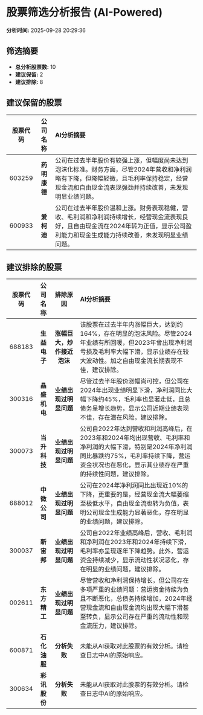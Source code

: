 # 股票筛选分析报告 (AI-Powered)

**分析时间:** 2025-09-28 20:29:36

## 筛选摘要

- **总分析股票数:** 10
- **建议保留:** 2
- **建议排除:** 8

## 建议保留的股票

| 股票代码 | 公司名称 | AI分析摘要 |
|:---:|:---:|:---|
| 603259 | **药明康德** | 公司在过去半年股价有较强上涨，但幅度尚未达到泡沫化标准。财务方面，尽管2024年营收和净利润略有下降，但降幅轻微，且毛利率保持稳定，经营现金流和自由现金流表现强劲并持续改善，未发现明显业绩问题。 |
| 600933 | **爱柯迪** | 公司在过去半年股价温和上涨。财务表现稳健，营收、毛利润和净利润持续增长，经营现金流表现良好，且自由现金流在2024年转为正值，显示公司盈利能力和现金生成能力持续改善，未发现明显业绩问题。 |

## 建议排除的股票

| 股票代码 | 公司名称 | 排除原因 | AI分析摘要 |
|:---:|:---:|:---:|:---|
| 688183 | **生益电子** | **涨幅巨大，炒作接近泡沫** | 该股票在过去半年内涨幅巨大，达到约164%，存在明显的泡沫风险。尽管2024年业绩有所回暖，但2023年曾出现净利润亏损及毛利率大幅下滑，显示业绩存在较大波动性。加之自由现金流长期表现不佳，建议排除。 |
| 300316 | **晶盛机电** | **业绩出现过明显问题** | 尽管过去半年股价涨幅尚可控，但公司在2024年出现业绩明显下滑，净利润同比大幅下降约45%，毛利率也显著走低，且总债务呈增长趋势，显示公司近期业绩表现不佳，存在潜在风险，建议排除。 |
| 300073 | **当升科技** | **业绩出现过明显问题** | 公司自2022年达到营收和利润高峰后，在2023年和2024年均出现营收、毛利率和净利润的大幅下滑，特别是2024年净利润同比暴跌约75%，毛利率持续下降，营运资金状况也在恶化，显示其业绩存在严重的持续性问题，建议排除。 |
| 688012 | **中微公司** | **业绩出现过明显问题** | 公司在2024年净利润同比出现近10%的下降，更重要的是，经营现金流大幅萎缩至极低水平，自由现金流也转为负值，表明公司现金生成能力显著恶化，存在明显的业绩问题，建议排除。 |
| 300037 | **新宙邦** | **业绩出现过明显问题** | 公司自2022年业绩高峰后，营收、毛利润和净利润在2023年和2024年持续下滑，毛利率亦呈现逐年下降趋势。此外，营运资金持续减少，显示流动性状况恶化，存在明显的业绩问题，建议排除。 |
| 002611 | **东方精工** | **业绩出现过明显问题** | 尽管营收和净利润保持增长，但公司存在多项严重的业绩问题：营运资金持续为负且不断恶化，总债务持续增加，2024年经营现金流和自由现金流均出现大幅下滑甚至转负，显示公司存在严重的流动性和现金流压力，建议排除。 |
| 600871 | **石化油服** | **分析失败** | 未能从AI获取对此股票的有效分析。请检查日志中AI的原始响应。 |
| 300634 | **彩讯股份** | **分析失败** | 未能从AI获取对此股票的有效分析。请检查日志中AI的原始响应。 |
